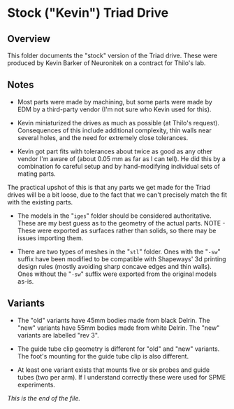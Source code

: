 # Stock ("Kevin") Triad Drive

## Overview

This folder documents the "stock" version of the Triad drive. These were
produced by Kevin Barker of Neuronitek on a contract for Thilo's lab.


## Notes

* Most parts were made by machining, but some parts were made by EDM by a
third-party vendor (I'm not sure who Kevin used for this).

* Kevin miniaturized the drives as much as possible (at Thilo's request).
Consequences of this include additional complexity, thin walls near several
holes, and the need for extremely close tolerances.

* Kevin got part fits with tolerances about twice as good as any other
vendor I'm aware of (about 0.05 mm as far as I can tell). He did this by
a combination fo careful setup and by hand-modifying individual sets of
mating parts.

The practical upshot of this is that any parts we get made for the Triad
drives will be a bit loose, due to the fact that we can't precisely match
the fit with the existing parts.

* The models in the "`iges`" folder should be considered authoritative.
These are my best guess as to the geometry of the actual parts. NOTE - These
were exported as surfaces rather than solids, so there may be issues
importing them.

* There are two types of meshes in the "`stl`" folder. Ones with the "`-sw`"
suffix have been modified to be compatible with Shapeways' 3d printing
design rules (mostly avoiding sharp concave edges and thin walls). Ones
without the "`-sw`" suffix were exported from the original models as-is.


## Variants

* The "old" variants have 45mm bodies made from black Delrin. The "new"
variants have 55mm bodies made from white Delrin. The "new" variants are
labelled "rev 3".

* The guide tube clip geometry is different for "old" and "new" variants.
The foot's mounting for the guide tube clip is also different.

* At least one variant exists that mounts five or six probes and guide
tubes (two per arm). If I understand correctly these were used for SPME
experiments.


_This is the end of the file._
